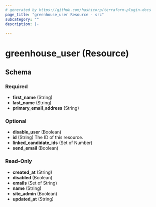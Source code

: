 ```yaml
---
# generated by https://github.com/hashicorp/terraform-plugin-docs
page_title: "greenhouse_user Resource - src"
subcategory: ""
description: |-
  
---
```


# greenhouse_user (Resource)





<!-- schema generated by tfplugindocs -->
## Schema

### Required

- **first_name** (String)
- **last_name** (String)
- **primary_email_address** (String)

### Optional

- **disable_user** (Boolean)
- **id** (String) The ID of this resource.
- **linked_candidate_ids** (Set of Number)
- **send_email** (Boolean)

### Read-Only

- **created_at** (String)
- **disabled** (Boolean)
- **emails** (Set of String)
- **name** (String)
- **site_admin** (Boolean)
- **updated_at** (String)


